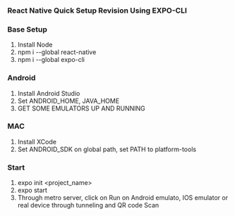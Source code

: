 ### React Native Quick Setup Revision Using EXPO-CLI

### Base Setup
1. Install Node
2. npm i --global react-native
3. npm i --global expo-cli

### Android
1. Install Android Studio
2. Set ANDROID_HOME, JAVA_HOME
3. GET SOME EMULATORS UP AND RUNNING

### MAC
1. Install XCode
2. Set ANDROID_SDK on global path, set PATH to platform-tools

### Start
1. expo init <project_name>
2. expo start
3. Through metro server, click on Run on Android emulato, IOS emulator or real device through tunneling and QR code Scan